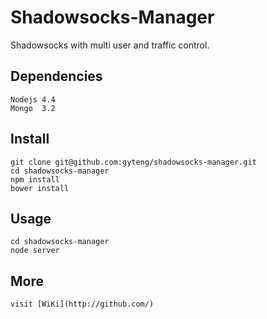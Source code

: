 Shadowsocks-Manager
===================

Shadowsocks with multi user and traffic control.

Dependencies
------------

    Nodejs 4.4
    Mongo  3.2

Install
-------

    git clone git@github.com:gyteng/shadowsocks-manager.git
    cd shadowsocks-manager
    npm install
    bower install

Usage
-----

    cd shadowsocks-manager
    node server

More
----

    visit [WiKi](http://github.com/)